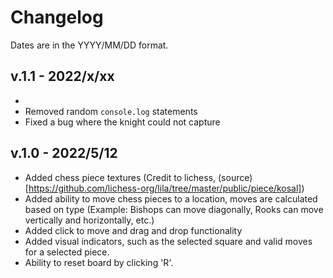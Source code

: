 # Changelog

Dates are in the YYYY/MM/DD format.

## v.1.1 - 2022/x/xx
- 
- Removed random `console.log` statements
- Fixed a bug where the knight could not capture 

## v.1.0 - 2022/5/12
- Added chess piece textures (Credit to lichess, (source)[https://github.com/lichess-org/lila/tree/master/public/piece/kosal])
- Added ability to move chess pieces to a location, moves are calculated based on type (Example: Bishops can move diagonally, Rooks can move vertically and horizontally, etc.)
- Added click to move and drag and drop functionality
- Added visual indicators, such as the selected square and valid moves for a selected piece.
- Ability to reset board by clicking 'R'.